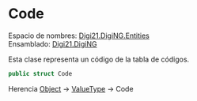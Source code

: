# Code

Espacio de nombres: [Digi21.DigiNG.Entities](./)  
Ensamblado: [Digi21.DigiNG](../)

Esta clase representa un código de la tabla de códigos.

```csharp
public struct Code
```

Herencia [Object](https://docs.microsoft.com/en-us/dotnet/api/system.object?view=net-5.0) → [ValueType](https://docs.microsoft.com/en-us/dotnet/api/system.valuetype?view=net-5.0) → Code




